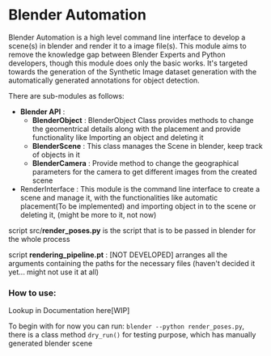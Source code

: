 # Blender Automation

Blender Automation is a high level command line interface to develop a scene(s) in blender and render it to a image file(s).
This module aims to remove the knowledge gap between Blender Experts and Python developers, though this module does only the basic works.
It's targeted towards the generation of the Synthetic Image dataset generation with the automatically generated annotations for object detection.

There are sub-modules as follows:
* __Blender API__ :
	* __BlenderObject__ : BlenderObject Class provides methods to change the geomentrical details along with the placement and provide functionality like Importing an object and deleting it
	* __BlenderScene__ : This class manages the Scene in blender, keep track of objects in it
	* __BlenderCamera__ : Provide method to change the geographical parameters for the camera to get different images from the created scene
* RenderInterface : This module is the command line interface to create a scene and manage it, with the functionalities like automatic placement(To be implemented) and importing object in to the scene or deleting it, (might be more to it, not now)


script src/__render\_poses.py__ is the script that is to be passed in blender for the whole process

script __rendering\_pipeline.pt__ : [NOT DEVELOPED] arranges all the arguments containing the paths for the necessary files (haven't decided it yet... might not use it at all)

### How to use:
Lookup in Documentation here[WIP]

To begin with for now you can run: `blender --python render_poses.py`, there is a class method `dry_run()` for testing purpose, which has manually generated blender scene
